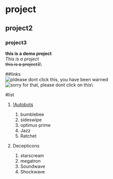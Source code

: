 # project
## project2
### project3

**this is a demo project**\
_This is a project_\
~~this is a project3~~\


##links\
![pldease dont click this, you have been warned](https://encrypted-tbn0.gstatic.com/images?q=tbn:ANd9GcSr7UXmc8GfTlFx8cg5bpRT4sRlqdLvHzSd8TRFprkUi4BC7IwH-sGc8pgeCuVI_LdK1xk&usqp=CA)\
![sorry for that, please dont click on this](https://www.youtube.com/watch?v=xvFZjo5PgG0&list=RDxvFZjo5PgG0&start_radio=1)\

#list
1. [!Autobots]()
   1. bumblebee
   2. sideswipe
   3. optimus prime
   4. Jazz
   5. Ratchet
  
2. Decepticons
   1. starscream
   2. megatron
   3. Soundwave
   4. Shockwave
   
